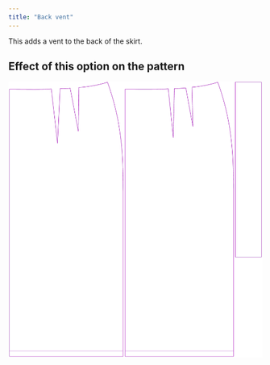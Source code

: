 ```yaml
---
title: "Back vent"
---
```


This adds a vent to the back of the skirt.

## Effect of this option on the pattern

![This image shows the effect of this option by superimposing several variants that have a different value for this option](penelope_backvent_sample.svg "Effect of this option on the pattern")

